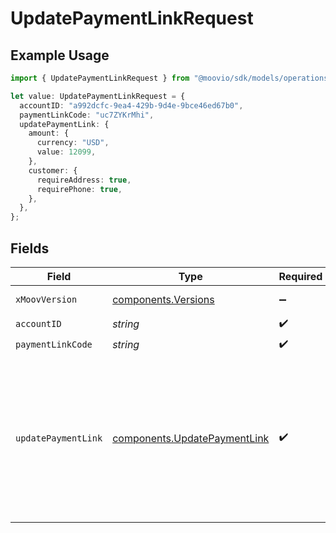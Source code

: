 # UpdatePaymentLinkRequest

## Example Usage

```typescript
import { UpdatePaymentLinkRequest } from "@moovio/sdk/models/operations";

let value: UpdatePaymentLinkRequest = {
  accountID: "a992dcfc-9ea4-429b-9d4e-9bce46ed67b0",
  paymentLinkCode: "uc7ZYKrMhi",
  updatePaymentLink: {
    amount: {
      currency: "USD",
      value: 12099,
    },
    customer: {
      requireAddress: true,
      requirePhone: true,
    },
  },
};
```

## Fields

| Field                                                                                                             | Type                                                                                                              | Required                                                                                                          | Description                                                                                                       | Example                                                                                                           |
| ----------------------------------------------------------------------------------------------------------------- | ----------------------------------------------------------------------------------------------------------------- | ----------------------------------------------------------------------------------------------------------------- | ----------------------------------------------------------------------------------------------------------------- | ----------------------------------------------------------------------------------------------------------------- |
| `xMoovVersion`                                                                                                    | [components.Versions](../../models/components/versions.md)                                                        | :heavy_minus_sign:                                                                                                | Specify an API version.                                                                                           |                                                                                                                   |
| `accountID`                                                                                                       | *string*                                                                                                          | :heavy_check_mark:                                                                                                | N/A                                                                                                               |                                                                                                                   |
| `paymentLinkCode`                                                                                                 | *string*                                                                                                          | :heavy_check_mark:                                                                                                | N/A                                                                                                               | uc7ZYKrMhi                                                                                                        |
| `updatePaymentLink`                                                                                               | [components.UpdatePaymentLink](../../models/components/updatepaymentlink.md)                                      | :heavy_check_mark:                                                                                                | N/A                                                                                                               | {<br/>"amount": {<br/>"currency": "USD",<br/>"value": 12099<br/>},<br/>"customer": {<br/>"requirePhone": true,<br/>"requireAddress": true<br/>}<br/>} |